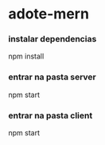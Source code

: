 # adote-mern

### instalar dependencias

npm install

### entrar na pasta server

npm start

### entrar na pasta client

npm start
